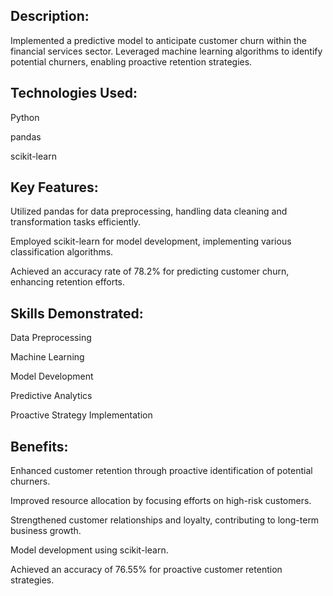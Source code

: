 
Description:
------------------------------------------
Implemented a predictive model to anticipate customer churn within the financial services sector. Leveraged machine learning algorithms to identify potential churners, enabling proactive retention strategies.

Technologies Used:
--------------------------------------------
Python

pandas

scikit-learn

Key Features:
----------------------------------------
Utilized pandas for data preprocessing, handling data cleaning and transformation tasks efficiently.

Employed scikit-learn for model development, implementing various classification algorithms.

Achieved an accuracy rate of 78.2% for predicting customer churn, enhancing retention efforts.

Skills Demonstrated:
--------------------------------------
Data Preprocessing

Machine Learning

Model Development

Predictive Analytics

Proactive Strategy Implementation

Benefits:
------------------
Enhanced customer retention through proactive identification of potential churners.

Improved resource allocation by focusing efforts on high-risk customers.

Strengthened customer relationships and loyalty, contributing to long-term business growth.

Model development using scikit-learn.

Achieved an accuracy of 76.55% for proactive customer retention strategies.
